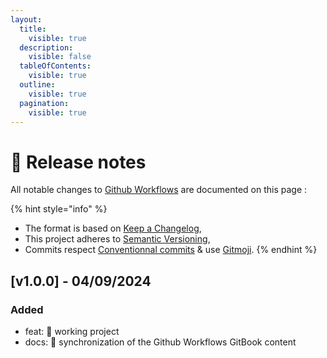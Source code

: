 ```yaml
---
layout:
  title:
    visible: true
  description:
    visible: false
  tableOfContents:
    visible: true
  outline:
    visible: true
  pagination:
    visible: true
---
```


# 📝 Release notes

All notable changes to [Github Workflows](https://github.com/alexis-gss/github-workflows) are documented on this page :

{% hint style="info" %}

- The format is based on [Keep a Changelog](https://keepachangelog.com/en/1.1.0/),
- This project adheres to [Semantic Versioning](https://semver.org/spec/v2.0.0.html),
- Commits respect [Conventionnal commits](https://www.conventionalcommits.org/en/v1.0.0/) & use [Gitmoji](https://gitmoji.dev/).
  {% endhint %}

## \[v1.0.0] - 04/09/2024

### Added <a href="#added" id="added"></a>

- feat: 🎉 working project
- docs: 📝 synchronization of the Github Workflows GitBook content
